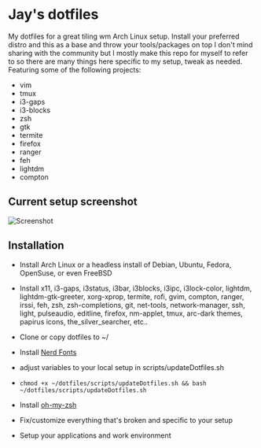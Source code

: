 # Jay's dotfiles
  

My dotfiles for a great tiling wm Arch Linux setup. Install your preferred distro and this as a base and throw your tools/packages on top
I don't mind sharing with the community but I mostly make this repo for myself to refer to so there are many things here specific to my setup, tweak as needed.
Featuring some of the following projects:  
* vim
* tmux
* i3-gaps
* i3-blocks
* zsh
* gtk
* termite
* firefox
* ranger
* feh
* lightdm
* compton


## Current setup screenshot
![Screenshot](https://i.imgur.com/joY8jVy.png)

## Installation
  * Install Arch Linux or a headless install of Debian, Ubuntu, Fedora, OpenSuse, or even FreeBSD

  * Install x11, i3-gaps, i3status, i3bar, i3blocks, i3ipc, i3lock-color, lightdm, lightdm-gtk-greeter, xorg-xprop, termite, rofi, gvim, compton, ranger, irssi, feh, zsh, zsh-completions, git, net-tools, network-manager, ssh, light, pulseaudio, editline, firefox, nm-applet, tmux, arc-dark themes, papirus icons, the_silver_searcher, etc..

  * Clone or copy dotfiles to ~/

  * Install [Nerd Fonts](https://github.com/ryanoasis/nerd-fonts)

  * adjust variables to your local setup in scripts/updateDotfiles.sh

  * `chmod +x ~/dotfiles/scripts/updateDotfiles.sh && bash ~/dotfiles/scripts/updateDotfiles.sh`

  * Install [oh-my-zsh](https://github.com/robbyrussell/oh-my-zsh)

  * Fix/customize everything that's broken and specific to your setup

  * Setup your applications and work environment
